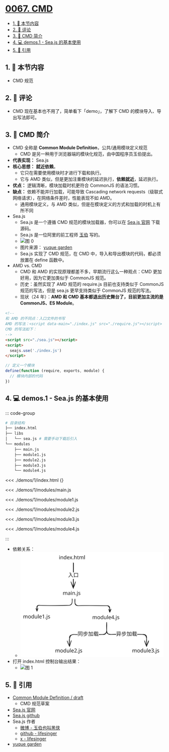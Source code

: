 # [0067. CMD](https://github.com/tnotesjs/TNotes.javascript/tree/main/notes/0067.%20CMD)

<!-- region:toc -->

- [1. 🎯 本节内容](#1--本节内容)
- [2. 🫧 评论](#2--评论)
- [3. 📒 CMD 简介](#3--cmd-简介)
- [4. 💻 demos.1 - Sea.js 的基本使用](#4--demos1---seajs-的基本使用)
- [5. 🔗 引用](#5--引用)

<!-- endregion:toc -->

## 1. 🎯 本节内容

- CMD 规范

## 2. 🫧 评论

- CMD 现在基本也不用了，简单看下「demo」，了解下 CMD 的模块导入、导出写法即可。

## 3. 📒 CMD 简介

- CMD 全称是 **Common Module Definition**，公共/通用模块定义规范
  - CMD 是另一种用于浏览器端的模块化规范，由中国程序员玉伯提出。
- **代表实现：** Sea.js
- **核心思想：** **就近依赖**。
  - 它只在需要使用模块时才进行下载和执行。
  - 它与 AMD 类似，但是更加注重模块的延迟执行，**依赖就近**，延迟执行。
- **优点：** 逻辑清晰，模块加载时机更符合 CommonJS 的语法习惯。
- **缺点：** 依赖不能并行加载，可能导致 Cascading network requests（级联式网络请求），在网络条件差时，性能表现不如 AMD。
  - 通用模块定义，与 AMD 类似，但是在模块定义的方式和加载的时机上有所不同
- Sea.js
  - Sea.js 是一个遵循 CMD 规范的模块加载器，你可以在 [Sea.js 官网][2] 下载源码。
  - Sea.js 是一位阿里的前工程师 [玉伯][7] 写的。
  - ![图 0](https://cdn.jsdelivr.net/gh/tnotesjs/imgs@main/2025-09-19-07-42-26.png)
  - 图片来源： [yuque garden][4]
  - Sea.js 实现了 CMD 规范，在 CMD 中，导入和导出模块的代码，都必须放置在 define 函数中。
- AMD vs. CMD
  - CMD 和 AMD 的实现原理都差不多，早期流行这么一种观点：CMD 更加好用，因为它更加类似于 CommonJS 规范。
  - 历史：虽然实现了 AMD 规范的 require.js 目前也支持类似于 CommonJS 规范的写法，但是 sea.js 更早支持类似于 CommonJS 规范的写法。
  - 现状（24 年）：**AMD 和 CMD 基本都退出历史舞台了，目前更加主流的是 CommonJS、ES Module**。

```html
<!-- 
和 AMD 的不同点：入口文件的书写
AMD 的写法：<script data-main="./index.js" src="./require.js"></script>
CMD 的写法如下： 
-->
<script src="./sea.js"></script>
<script>
  seajs.use('./index.js')
</script>
```

```js
// 定义一个模块
define(function (require, exports, module) {
  // 模块内部的代码
})
```

## 4. 💻 demos.1 - Sea.js 的基本使用

::: code-group

```bash [目录结构]
# 目录结构
├── index.html
├── libs
│   └── sea.js # 需要手动下载后引入
└── modules
    ├── main.js
    ├── module1.js
    ├── module2.js
    ├── module3.js
    └── module4.js
```

<<< ./demos/1/index.html {}

<<< ./demos/1/modules/main.js

<<< ./demos/1/modules/module1.js

<<< ./demos/1/modules/module2.js

<<< ./demos/1/modules/module3.js

<<< ./demos/1/modules/module4.js

:::

- 依赖关系：
  - ![svg](./assets/1.svg)
- 打开 index.html 控制台输出结果：
  - ![图 1](https://cdn.jsdelivr.net/gh/tnotesjs/imgs@main/2025-09-19-08-34-40.png)

## 5. 🔗 引用

- [Common Module Definition / draft][3]
  - CMD 规范草案
- [Sea.js 官网][2]
- [Sea.js github][5]
- Sea.js 作者
  - [微博 - 玉伯也叫黑侠][1]
  - [github - lifesinger][7]
  - [x - lifesinger][6]
- [yuque garden][4]

[1]: https://weibo.com/lifesinger
[2]: https://seajs.github.io/seajs/docs/#intro
[3]: https://github.com/cmdjs/specification/blob/master/draft/module.md
[4]: https://www.yuque.com/yuquegarden
[5]: https://github.com/seajs/seajs/
[6]: https://x.com/lifesinger
[7]: https://github.com/lifesinger
